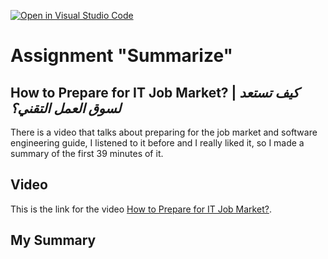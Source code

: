 [![Open in Visual Studio Code](https://classroom.github.com/assets/open-in-vscode-c66648af7eb3fe8bc4f294546bfd86ef473780cde1dea487d3c4ff354943c9ae.svg)](https://classroom.github.com/online_ide?assignment_repo_id=9308729&assignment_repo_type=AssignmentRepo)
# Assignment "Summarize"
## **How to Prepare for IT Job Market?** | *كيف تستعد لسوق العمل التقني؟*
There is a video that talks about preparing for the job market and software engineering guide, I listened to it before and I really liked it, so I made a summary of the first 39 minutes of it.

## Video 
This is the link for the video [How to Prepare for IT Job Market?](https://youtu.be/mDIoXmblQKU).

## My Summary





